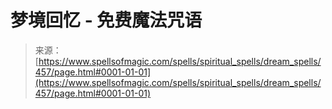 <!--yml

category: 未分类

date: 2024-06-12 18:33:10

-->

# 梦境回忆 - 免费魔法咒语

> 来源：[https://www.spellsofmagic.com/spells/spiritual_spells/dream_spells/457/page.html#0001-01-01](https://www.spellsofmagic.com/spells/spiritual_spells/dream_spells/457/page.html#0001-01-01)
